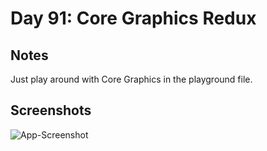 # Day 91: Core Graphics Redux

## Notes
Just play around with Core Graphics in the playground file.

## Screenshots
![App-Screenshot](documentation/1.gif)
